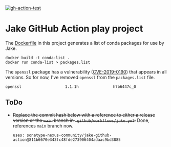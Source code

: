 <!--![gh-action-test](https://github.com/bhamail/jake-gh-action-test/workflows/Jake/badge.svg)-->
<a href="https://github.com/bhamail/jake-gh-action-test/actions?query=workflow%3AJake"><img src="https://github.com/bhamail/jake-gh-action-test/workflows/Jake/badge.svg" alt="gh-action-test"></img></a>

Jake GitHub Action play project
===========================

The [Dockerfile](Dockerfile) in this project generates a list of conda packages for use by Jake.
```
docker build -t conda-list .
docker run conda-list > packages.list
```

The `openssl` package has a vulnerability ([CVE-2019-0190](https://ossindex.sonatype.org/vuln/d3c31c2b-1117-49a6-990e-e8b16d530582?component-type=conda&component-name=openssl&utm_source=jake&utm_medium=integration&utm_content=))
that appears in all versions. So for now, I've removed `openssl` from the `packages.list` file.
```
openssl                   1.1.1h               h7b6447c_0  
```

ToDo
----
* ~~Replace the commit hash below with a reference to either a release version or the `main` branch
in `.github/workflows/jake.yml`:~~ Done, references `main` branch now.

    ```
    uses: sonatype-nexus-community/jake-github-action@811b6670e343fc48fde273906404adaac9bd3885
    ```
